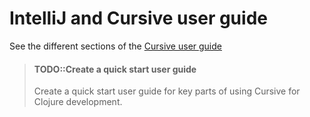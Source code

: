 # IntelliJ and Cursive user guide

See the different sections of the [Cursive user guide](https://cursive-ide.com/userguide/)

> #### TODO::Create a quick start user guide
> Create a quick start user guide for key parts of using Cursive for Clojure development.
